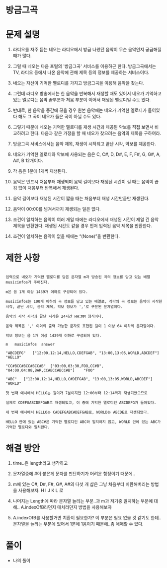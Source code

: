 # 방금그곡

# 문제 설명

1. 라디오를 자주 듣는 네오는 라디오에서 방금 나왔던 음악이 무슨 음악인지 궁금해질 때가 많다.

2. 그럴 때 네오는 다음 포털의 '방금그곡' 서비스를 이용하곤 한다. 방금그곡에서는 TV, 라디오 등에서 나온 음악에 관해 제목 등의 정보를 제공하는 서비스이다.

3. 네오는 자신이 기억한 멜로디를 가지고 방금그곡을 이용해 음악을 찾는다.

4. 그런데 라디오 방송에서는 한 음악을 반복해서 재생할 때도 있어서 네오가 기억하고 있는 멜로디는 음악 끝부분과 처음 부분이 이어서 재생된 멜로디일 수도 있다.

5. 반대로, 한 음악을 중간에 끊을 경우 원본 음악에는 네오가 기억한 멜로디가 들어있다 해도 그 곡이 네오가 들은 곡이 아닐 수도 있다.

6. 그렇기 때문에 네오는 기억한 멜로디를 재생 시간과 제공된 악보를 직접 보면서 비교하려고 한다. 다음과 같은 가정을 할 때 네오가 찾으려는 음악의 제목을 구하여라.

7. 방금그곡 서비스에서는 음악 제목, 재생이 시작되고 끝난 시각, 악보를 제공한다.

8. 네오가 기억한 멜로디와 악보에 사용되는 음은 C, C#, D, D#, E, F, F#, G, G#, A, A#, B 12개이다.

9. 각 음은 1분에 1개씩 재생된다.

10. 음악은 반드시 처음부터 재생되며 음악 길이보다 재생된 시간이 길 때는 음악이 끊김 없이 처음부터 반복해서 재생된다. 

11. 음악 길이보다 재생된 시간이 짧을 때는 처음부터 재생 시간만큼만 재생된다.

12. 음악이 00:00를 넘겨서까지 재생되는 일은 없다.

13. 조건이 일치하는 음악이 여러 개일 때에는 라디오에서 재생된 시간이 제일 긴 음악 제목을 반환한다. 재생된 시간도 같을 경우 먼저 입력된 음악 제목을 반환한다.

14. 조건이 일치하는 음악이 없을 때에는 “(None)”을 반환한다.

# 제한 사항

```

입력으로 네오가 기억한 멜로디를 담은 문자열 m과 방송된 곡의 정보를 담고 있는 배열 musicinfos가 주어진다.

m은 음 1개 이상 1439개 이하로 구성되어 있다.

musicinfos는 100개 이하의 곡 정보를 담고 있는 배열로, 각각의 곡 정보는 음악이 시작한 시각, 끝난 시각, 음악 제목, 악보 정보가 ','로 구분된 문자열이다.

음악의 시작 시각과 끝난 시각은 24시간 HH:MM 형식이다.

음악 제목은 ',' 이외의 출력 가능한 문자로 표현된 길이 1 이상 64 이하의 문자열이다.

악보 정보는 음 1개 이상 1439개 이하로 구성되어 있다.

m	musicinfos	answer

"ABCDEFG"	["12:00,12:14,HELLO,CDEFGAB", "13:00,13:05,WORLD,ABCDEF"]	"HELLO"

"CC#BCC#BCC#BCC#B"	["03:00,03:30,FOO,CC#B", "04:00,04:08,BAR,CC#BCC#BCC#B"]	"FOO"

"ABC"	["12:00,12:14,HELLO,C#DEFGAB", "13:00,13:05,WORLD,ABCDEF"]	"WORLD"

첫 번째 예시에서 HELLO는 길이가 7분이지만 12:00부터 12:14까지 재생되었으므로

실제로 CDEFGABCDEFGAB로 재생되었고, 이 중에 기억한 멜로디인 ABCDEFG가 들어있다.

세 번째 예시에서 HELLO는 C#DEFGABC#DEFGAB로, WORLD는 ABCDE로 재생되었다.

HELLO 안에 있는 ABC#은 기억한 멜로디인 ABC와 일치하지 않고, WORLD 안에 있는 ABC가 기억한 멜로디와 일치한다.

```

# 해결 방안

1. time..은 length라고 생각하고

2. 문자열중에 #이 붙은게 문자를 판단하기가 어려운 함정이기 때문에..

3. m에 있는 C#, D#, F#, G#, A#의 다섯 개 샵은 그냥 처음부터 치환해버리는 방법을 사용해보자. H I J K L 로 

4. 나머지는 Length에 따라 문자열 늘리는 부분..과 m과 저기중 일치하는 부분에 대해.. A.indexOfB라던지 매치라던지 방법을 사용해보자

5. A.indexOfB를 사용할거면 치환이 필요한가? 이 부분은 필요 없을 것 같기도 한데.. 문자열을 늘리는 부분에 있어서 1분에 1음이기 때문에..좀 애매할 수 있다.

# 풀이

- 나의 풀이

```

```